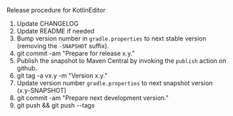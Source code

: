 Release procedure for KotlinEditor

1. Update CHANGELOG
1. Update README if needed
1. Bump version number in `gradle.properties` to next stable version (removing the `-SNAPSHOT` suffix).
1. git commit -am "Prepare for release x.y."
1. Publish the snapshot to Maven Central by invoking the `publish` action on github.
1. git tag -a vx.y -m "Version x.y."
1. Update version number `gradle.properties` to next snapshot version (x.y-SNAPSHOT)
1. git commit -am "Prepare next development version."
1. git push && git push --tags
